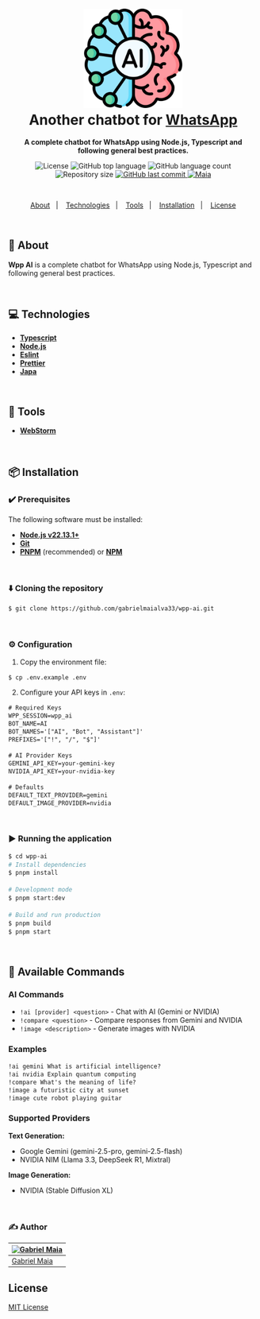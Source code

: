 <h1 align="center">
  <br>
  <img src="https://raw.githubusercontent.com/gabrielmaialva33/wpp-ai/main/.github/assets/ai.png" alt="AI" width="200">
  <br>
  Another chatbot for <a href="https://www.whatsapp.com/?lang=pt_BR">WhatsApp</a>
  <br>
</h1>

<p align="center">
  <strong>A complete chatbot for WhatsApp using Node.js, Typescript and following general best practices.</strong>
</p>

<p align="center">
  <img src="https://img.shields.io/github/license/gabrielmaialva33/wpp-ai?color=00b8d3?style=flat&logo=appveyor" alt="License" />
  <img src="https://img.shields.io/github/languages/top/gabrielmaialva33/wpp-ai?style=flat&logo=appveyor" alt="GitHub top language" >
  <img src="https://img.shields.io/github/languages/count/gabrielmaialva33/wpp-ai?style=flat&logo=appveyor" alt="GitHub language count" >
  <img src="https://img.shields.io/github/repo-size/gabrielmaialva33/wpp-ai?style=flat&logo=appveyor" alt="Repository size" >
  <a href="https://github.com/gabrielmaialva33/wpp-ai/commits/master">
    <img src="https://img.shields.io/github/last-commit/gabrielmaialva33/wpp-ai?style=flat&logo=appveyor" alt="GitHub last commit" >
    <img src="https://img.shields.io/badge/made%20by-Maia-15c3d6?style=flat&logo=appveyor" alt="Maia" >  
  </a>
</p>

<br>

<p align="center">
  <a href="#bookmark-about">About</a>&nbsp;&nbsp;&nbsp;|&nbsp;&nbsp;&nbsp;
  <a href="#computer-technologies">Technologies</a>&nbsp;&nbsp;&nbsp;|&nbsp;&nbsp;&nbsp;
  <a href="#wrench-tools">Tools</a>&nbsp;&nbsp;&nbsp;|&nbsp;&nbsp;&nbsp;
  <a href="#package-installation">Installation</a>&nbsp;&nbsp;&nbsp;|&nbsp;&nbsp;&nbsp;
  <a href="#memo-license">License</a>
</p>

<br>

## :bookmark: About

**Wpp AI** is a complete chatbot for WhatsApp using Node.js, Typescript and following general best practices.

<br>

## :computer: Technologies

- **[Typescript](https://www.typescriptlang.org/)**
- **[Node.js](https://nodejs.org/)**
- **[Eslint](https://eslint.org/)**
- **[Prettier](https://prettier.io/)**
- **[Japa](https://japa.dev/)**

<br>

## :wrench: Tools

- **[WebStorm](https://www.jetbrains.com/webstorm/)**

<br>

## :package: Installation

### :heavy_check_mark: **Prerequisites**

The following software must be installed:

- **[Node.js v22.13.1+](https://nodejs.org/en/)**
- **[Git](https://git-scm.com/)**
- **[PNPM](https://pnpm.io/)** (recommended) or **[NPM](https://www.npmjs.com/)**

<br>

### :arrow_down: **Cloning the repository**

```sh
$ git clone https://github.com/gabrielmaialva33/wpp-ai.git
```

<br>

### :gear: **Configuration**

1. Copy the environment file:

```sh
$ cp .env.example .env
```

2. Configure your API keys in `.env`:

```env
# Required Keys
WPP_SESSION=wpp_ai
BOT_NAME=AI
BOT_NAMES='["AI", "Bot", "Assistant"]'
PREFIXES='["!", "/", "$"]'

# AI Provider Keys
GEMINI_API_KEY=your-gemini-key
NVIDIA_API_KEY=your-nvidia-key

# Defaults
DEFAULT_TEXT_PROVIDER=gemini
DEFAULT_IMAGE_PROVIDER=nvidia
```

<br>

### :arrow_forward: **Running the application**

```sh
$ cd wpp-ai
# Install dependencies
$ pnpm install

# Development mode
$ pnpm start:dev

# Build and run production
$ pnpm build
$ pnpm start
```

<br>

## :robot: **Available Commands**

### AI Commands

- `!ai [provider] <question>` - Chat with AI (Gemini or NVIDIA)
- `!compare <question>` - Compare responses from Gemini and NVIDIA
- `!image <description>` - Generate images with NVIDIA

### Examples

```
!ai gemini What is artificial intelligence?
!ai nvidia Explain quantum computing
!compare What's the meaning of life?
!image a futuristic city at sunset
!image cute robot playing guitar
```

### Supported Providers

**Text Generation:**

- Google Gemini (gemini-2.5-pro, gemini-2.5-flash)
- NVIDIA NIM (Llama 3.3, DeepSeek R1, Mixtral)

**Image Generation:**

- NVIDIA (Stable Diffusion XL)

<br>

### :writing_hand: **Author**

| [![Gabriel Maia](https://avatars.githubusercontent.com/u/26732067?size=100)](https://github.com/gabrielmaialva33) |
| ----------------------------------------------------------------------------------------------------------------- |
| [Gabriel Maia](https://github.com/gabrielmaialva33)                                                               |

## License

[MIT License](./LICENSE)
